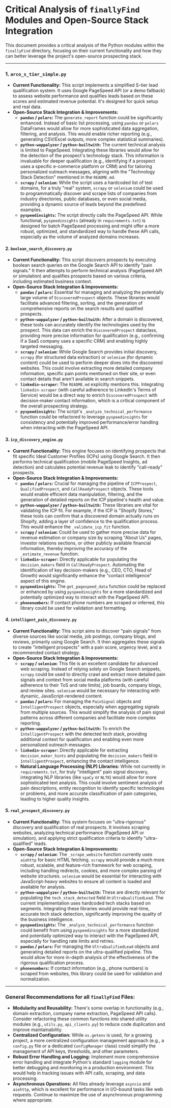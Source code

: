 # Critical Analysis of `finallyFind` Modules and Open-Source Stack Integration

This document provides a critical analysis of the Python modules within the `finallyFind` directory, focusing on their current functionality and how they can better leverage the project's open-source prospecting stack.

---

### 1. `arco_s_tier_simple.py`

*   **Current Functionality:** This script implements a simplified S-tier lead qualification system. It uses Google PageSpeed API (or a demo fallback) to assess website performance and qualifies leads based on these scores and estimated revenue potential. It's designed for quick setup and real data.
*   **Open-Source Stack Integration & Improvements:**
    *   **`pandas` / `polars`:** The `generate_report` function could be significantly enhanced. Instead of basic list processing, using `pandas` or `polars` DataFrames would allow for more sophisticated data aggregation, filtering, and analysis. This would enable richer reporting (e.g., generating CSV/Excel outputs, more complex statistical summaries).
    *   **`python-wappalyzer` / `python-builtwith`:** The current technical analysis is limited to PageSpeed. Integrating these libraries would allow for the detection of the prospect's technology stack. This information is invaluable for deeper qualification (e.g., identifying if a prospect uses a specific e-commerce platform or CRM) and for tailoring personalized outreach messages, aligning with the "Technology Stack Detection" mentioned in the `README.md`.
    *   **`scrapy` / `selenium`:** While the script uses a hardcoded list of test domains, for a truly "real" system, `scrapy` or `selenium` could be used to programmatically discover and scrape lists of companies from industry directories, public databases, or even social media, providing a dynamic source of leads beyond the predefined examples.
    *   **`pyspeedinsights`:** The script directly calls the PageSpeed API. While functional, `pyspeedinsights` (already in `requirements.txt`) is designed for batch PageSpeed processing and might offer a more robust, optimized, and standardized way to handle these API calls, especially as the volume of analyzed domains increases.

#### 2. `boolean_search_discovery.py`

*   **Current Functionality:** This script discovers prospects by executing boolean search queries on the Google Search API to identify "pain signals." It then attempts to perform technical analysis (PageSpeed API or simulation) and qualifies prospects based on various criteria, including estimated business context.
*   **Open-Source Stack Integration & Improvements:**
    *   **`pandas` / `polars`:** Essential for managing and analyzing the potentially large volume of `DiscoveredProspect` objects. These libraries would facilitate advanced filtering, sorting, and the generation of comprehensive reports on the search results and qualified prospects.
    *   **`python-wappalyzer` / `python-builtwith`:** After a domain is discovered, these tools can accurately identify the technologies used by the prospect. This data can enrich the `DiscoveredProspect` dataclass, providing more precise information for qualification (e.g., confirming if a SaaS company uses a specific CRM) and enabling highly targeted messaging.
    *   **`scrapy` / `selenium`:** While Google Search provides initial discovery, `scrapy` (for structured data extraction) or `selenium` (for dynamic content) could be used to perform deeper dives into the discovered websites. This could involve extracting more detailed company information, specific pain points mentioned on their site, or even contact details that aren't available in search snippets.
    *   **`linkedin-scraper`:** The `README.md` explicitly mentions this. Integrating `linkedin-scraper` (with careful adherence to LinkedIn's Terms of Service) would be a direct way to enrich `DiscoveredProspect` with decision-maker contact information, which is a critical component of the overall prospecting strategy.
    *   **`pyspeedinsights`:** The script's `_analyze_technical_performance` function could be refactored to leverage `pyspeedinsights` for consistency and potentially improved performance/error handling when interacting with the PageSpeed API.

#### 3. `icp_discovery_engine.py`

*   **Current Functionality:** This engine focuses on identifying prospects that fit specific Ideal Customer Profiles (ICPs) using Google Search. It then performs technical qualification (mobile PageSpeed Insights, ad detection) and calculates potential revenue leak to identify "call-ready" prospects.
*   **Open-Source Stack Integration & Improvements:**
    *   **`pandas` / `polars`:** Crucial for managing the pipeline of `ICPProspect`, `QualifiedProspect`, and `CallReadyProspect` objects. These tools would enable efficient data manipulation, filtering, and the generation of detailed reports on the ICP pipeline's health and value.
    *   **`python-wappalyzer` / `python-builtwith`:** These libraries are vital for validating the ICP fit. For example, if the ICP is "Shopify Stores," these tools can confirm that a discovered domain actually runs on Shopify, adding a layer of confidence to the qualification process. This would enhance the `_validate_icp_fit` function.
    *   **`scrapy` / `selenium`:** Could be used to gather more precise data for revenue estimation or company size by scraping "About Us" pages, investor relations sections, or other publicly available financial information, thereby improving the accuracy of the `_estimate_revenue` function.
    *   **`linkedin-scraper`:** Directly applicable for populating the `decision_makers` field in `CallReadyProspect`. Automating the identification of key decision-makers (e.g., CEO, CTO, Head of Growth) would significantly enhance the "contact intelligence" aspect of this engine.
    *   **`pyspeedinsights`:** The `get_pagespeed_data` function could be replaced or enhanced by using `pyspeedinsights` for a more standardized and potentially optimized way to interact with the PageSpeed API.
    *   **`phonenumbers`:** If contact phone numbers are scraped or inferred, this library could be used for validation and formatting.

#### 4. `intelligent_pain_discovery.py`

*   **Current Functionality:** This script aims to discover "pain signals" from diverse sources like social media, job postings, company blogs, and reviews, primarily using Google Search. It then aggregates these signals to create "intelligent prospects" with a pain score, urgency level, and a recommended contact strategy.
*   **Open-Source Stack Integration & Improvements:**
    *   **`scrapy` / `selenium`:** This file is an excellent candidate for advanced web scraping. Instead of relying solely on Google Search snippets, `scrapy` could be used to directly crawl and extract more detailed pain signals and context from social media platforms (with careful adherence to their ToS and rate limits), job boards, company blogs, and review sites. `selenium` would be necessary for interacting with dynamic, JavaScript-rendered content.
    *   **`pandas` / `polars`:** For managing the `PainSignal` objects and `IntelligentProspect` objects, especially when aggregating signals from multiple sources. This would simplify the analysis of pain signal patterns across different companies and facilitate more complex reporting.
    *   **`python-wappalyzer` / `python-builtwith`:** To enrich the `IntelligentProspect` with the detected tech stack, providing additional context for qualification and enabling even more personalized outreach messages.
    *   **`linkedin-scraper`:** Directly applicable for extracting `decision_maker_hints` and populating the `decision_makers` field in `IntelligentProspect`, enhancing the contact intelligence.
    *   **Natural Language Processing (NLP) Libraries:** While not currently in `requirements.txt`, for truly "intelligent" pain signal discovery, integrating NLP libraries (like `spaCy` or `NLTK`) would allow for more sophisticated text analysis. This could involve sentiment analysis of pain descriptions, entity recognition to identify specific technologies or problems, and more accurate classification of pain categories, leading to higher quality insights.

#### 5. `real_prospect_discovery.py`

*   **Current Functionality:** This system focuses on "ultra-rigorous" discovery and qualification of real prospects. It involves scraping websites, analyzing technical performance (PageSpeed API or simulation), and applying strict qualification criteria to identify "ultra-qualified" leads.
*   **Open-Source Stack Integration & Improvements:**
    *   **`scrapy` / `selenium`:** The `_scrape_website` function currently uses `aiohttp` for basic HTML fetching. `scrapy` would provide a much more robust, scalable, and feature-rich framework for web scraping, including handling redirects, cookies, and more complex parsing of website structures. `selenium` would be essential for interacting with JavaScript-heavy websites to ensure all content is loaded and available for analysis.
    *   **`python-wappalyzer` / `python-builtwith`:** These are directly relevant for populating the `tech_stack_detected` field in `UltraQualifiedLead`. The current implementation uses hardcoded tech stacks based on segments. Integrating these libraries would provide real-time, accurate tech stack detection, significantly improving the quality of the business intelligence.
    *   **`pyspeedinsights`:** The `_analyze_technical_performance` function could benefit from using `pyspeedinsights` for a more standardized and potentially optimized way to interact with the PageSpeed API, especially for handling rate limits and retries.
    *   **`pandas` / `polars`:** For managing the `UltraQualifiedLead` objects and generating detailed reports on the ultra-qualified pipeline. This would allow for more in-depth analysis of the effectiveness of the rigorous qualification process.
    *   **`phonenumbers`:** If contact information (e.g., phone numbers) is scraped from websites, this library could be used for validation and normalization.

---

### General Recommendations for all `finallyFind` Files:

*   **Modularity and Reusability:** There's some overlap in functionality (e.g., domain extraction, company name extraction, PageSpeed API calls). Consider refactoring these common functions into shared utility modules (e.g., `utils.py`, `api_clients.py`) to reduce code duplication and improve maintainability.
*   **Centralized Configuration:** While `os.getenv` is used, for a growing project, a more centralized configuration management approach (e.g., a `config.py` file or a dedicated `ConfigManager` class) could simplify the management of API keys, thresholds, and other parameters.
*   **Robust Error Handling and Logging:** Implement more comprehensive error handling and integrate Python's standard `logging` module for better debugging and monitoring in a production environment. This would help in tracking issues with API calls, scraping, and data processing.
*   **Asynchronous Operations:** All files already leverage `asyncio` and `aiohttp`, which is excellent for performance in I/O-bound tasks like web requests. Continue to maximize the use of asynchronous programming where appropriate.
